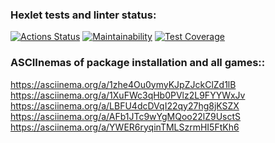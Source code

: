 ### Hexlet tests and linter status:
[![Actions Status](https://github.com/AIGelios/python-project-49/workflows/hexlet-check/badge.svg)](https://github.com/AIGelios/python-project-49/actions)
[![Maintainability](https://api.codeclimate.com/v1/badges/e17bf6116ad45b2606ed/maintainability)](https://codeclimate.com/github/AIGelios/python-project-49/maintainability)
[![Test Coverage](https://api.codeclimate.com/v1/badges/e17bf6116ad45b2606ed/test_coverage)](https://codeclimate.com/github/AIGelios/python-project-49/test_coverage)

### ASCIInemas of package installation and all games::
https://asciinema.org/a/1zhe4Ou0ymyKJpZJckClZd1lB
https://asciinema.org/a/1XuFWc3qHb0PVlz2L9FYYWxJv
https://asciinema.org/a/LBFU4dcDVqI22qy27hg8jKSZX
https://asciinema.org/a/AFb1JTc9wYgMQoo22lZ9UsctS
https://asciinema.org/a/YWER6ryqinTMLSzrmHI5FtKh6
